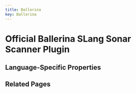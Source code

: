 ```yaml
---
title: Ballerina
key: Ballerina
---
```

# Official Ballerina SLang Sonar Scanner Plugin

## Language-Specific Properties

## Related Pages